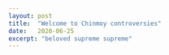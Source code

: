 ```yaml
---
layout: post
title:  "Welcome to Chinmoy controversies"
date:   2020-06-25
excerpt: "beloved supreme supreme"
---
```

